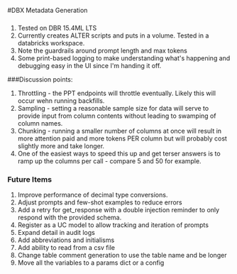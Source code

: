 #DBX Metadata Generation

###
1. Tested on DBR 15.4ML LTS
1. Currently creates ALTER scripts and puts in a volume. Tested in a databricks workspace.
1. Note the guardrails around prompt length and max tokens
1. Some print-based logging to make understanding what's happening and debugging easy in the UI since I'm handing it off.


###Discussion points:
1. Throttling - the PPT endpoints will throttle eventually. Likely this will occur wehn running backfills.
1. Sampling - setting a reasonable sample size for data will serve to provide input from column contents without leading to swamping of column names.
1. Chunking - running a smaller number of columns at once will result in more attention paid and more tokens PER column but will probably cost slightly more and take longer.
1. One of the easiest ways to speed this up and get terser answers is to ramp up the columns per call - compare 5 and 50 for example.

### Future Items
1. Improve performance of decimal type conversions.
1. Adjust prompts and few-shot examples to reduce errors
1. Add a retry for get_response with a double injection reminder to only respond with the provided schema.
1. Register as a UC model to allow tracking and iteration of prompts
1. Expand detail in audit logs
1. Add abbreviations and initialisms
1. Add ability to read from a csv file
1. Change table comment generation to use the table name and be longer
1. Move all the variables to a params dict or a config

